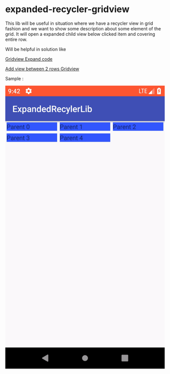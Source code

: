 # expanded-recycler-gridview

This lib will be useful in situation where we have a recycler view in grid fashion and we want to show some description about some element of the grid. It will open a expanded child view below clicked item and covering entire row.

Will be helpful in solution like

[Gridview Expand code](https://stackoverflow.com/q/50903369/1920735)

[Add view between 2 rows Gridview](https://stackoverflow.com/q/17475721/1920735)

Sample :

![](https://github.com/avinash-kumar-singh-27/expanded-recycler-gridview/blob/master/device-2018-07-07-214240.webm.gif)



